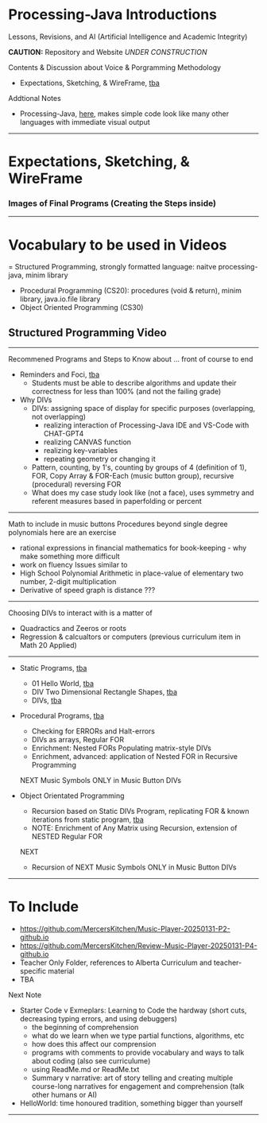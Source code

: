 # Processing-Java Introductions
Lessons, Revisions, and AI (Artificial Intelligence and Academic Integrity)

**CAUTION:** Repository and Website *UNDER CONSTRUCTION*

Contents & Discussion about Voice & Porgramming Methodology
- Expectations, Sketching, & WireFrame, <a href="">tba</a>

Addtional Notes
- Processing-Java, <a href="">here</a>, makes simple code look like many other languages with immediate visual output

---

# Expectations, Sketching, & WireFrame


### Images of Final Programs (Creating the Steps inside)


---

# Vocabulary to be used in Videos
= Structured Programming, strongly formatted language: naitve processing-java, minim library
- Procedural Programming (CS20): procedures (void & return), minim library, java.io.file library
- Object Oriented Programming (CS30)

## Structured Programming Video



---

Recommened Programs and Steps to Know about ... front of course to end
- Reminders and Foci, <a href="">tba</a>
     - Students must be able to describe algorithms and update their correctness for less than 100% (and not the failing grade)
- Why DIVs
     - DIVs: assigning space of display for specific purposes (overlapping, not overlapping)
          - realizing interaction of Processing-Java IDE and VS-Code with CHAT-GPT4
          - realizing CANVAS function
          - realizing key-variables
          - repeating geometry or changing it
     - Pattern, counting, by 1's, counting by groups of 4 (definition of 1), FOR, Copy Array & FOR-Each (music button group), recursive (procedural) reversing FOR
     - What does my case study look like (not a face), uses symmetry and referent measures based in paperfolding or percent


---
Math to include in music buttons
Procedures beyond single degree polynomials here are an exercise
- rational expressions in financial mathematics for book-keeping - why make something more difficult
- work on fluency
Issues similar to
- High School Polynomial Arithmetic in place-value of elementary two number, 2-digit multiplication
- Derivative of speed graph is distance ??? 
---
Choosing DIVs to interact with is a matter of 
- Quadractics and Zeeros or roots
- Regression & calcualtors or computers (previous curriculum item in Math 20 Applied)
---



- Static Programs, <a href="">tba</a>
     - 01 Hello World, <a href="">tba</a>
     - DIV Two Dimensional Rectangle Shapes, <a href="">tba</a>
     - DIVs, <a href="">tba</a>
- Procedural Programs, <a href="">tba</a>
     - Checking for ERRORs and Halt-errors
     - DIVs as arrays, Regular FOR
     - Enrichment: Nested FORs Populating matrix-style DIVs
     - Enrichment, advanced: application of Nested FOR in Recursive Programming


     NEXT Music Symbols ONLY in Music Button DIVs



- Object Orientated Programming
     - Recursion based on Static DIVs Program, replicating FOR & known iterations from static program, <a href="">tba</a>
     - NOTE: Enrichment of Any Matrix using Recursion, extension of NESTED Regular FOR


     NEXT 



     - Recursion of NEXT Music Symbols ONLY in Music Button DIVs


---

# To Include
- https://github.com/MercersKitchen/Music-Player-20250131-P2-github.io
- https://github.com/MercersKitchen/Review-Music-Player-20250131-P4-github.io
- Teacher Only Folder, references to Alberta Curriculum and teacher-specific material
- TBA

Next Note
- Starter Code v Exmeplars: Learning to Code the hardway (short cuts, decreasing typing errors, and using debuggers)
    - the beginning of comprehension
    - what do we learn when we type partial functions, algorithms, etc
    - how does this affect our comprension
    - programs with comments to provide vocabulary and ways to talk about coding (also see curriculume)
    - using ReadMe.md or ReadMe.txt
    - Summary v narrative: art of story telling and creating multiple course-long narratives for engagement and comprehension (talk other humans or AI)
- HelloWorld: time honoured tradition, something bigger than yourself

---